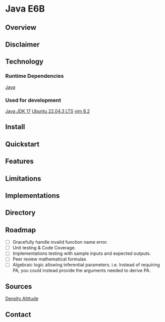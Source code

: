 # Java E6B
## Overview

## Disclaimer

## Technology
### Runtime Dependencies
[Java](https://www.java.com/en/download/manual.jsp)

### Used for development
[Java JDK 17](https://www.oracle.com/java/technologies/javase/jdk17-archive-downloads.html)
[Ubuntu 22.04.3 LTS](https://ubuntu.com/)
[vim 8.2](https://www.vim.org/)


## Install

## Quickstart

## Features

## Limitations

## Implementations 

## Directory

## Roadmap
- [ ] Gracefully handle invalid function name error.
- [ ] Unit testing & Code Coverage.
- [ ] Implementations testing with sample inputs and expected outputs.
- [ ] Peer review mathematical formulas
- [ ] Algebraic logic allowing inferential parameters. i.e. Instead of requiring PA, you could instead provide the arguments needed to derive PA.

## Sources
[Density Altitude](https://www.aopa.org/training-and-safety/active-pilots/safety-and-technique/weather/density-altitude)

## Contact 

